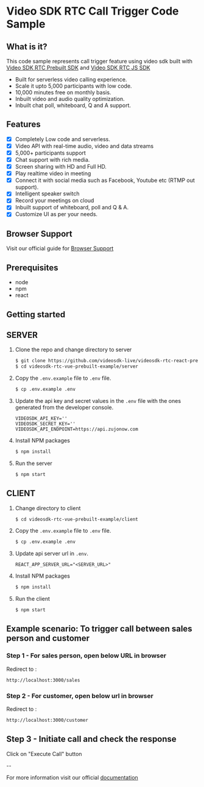 # Video SDK RTC Call Trigger Code Sample

## What is it?

This code sample represents call trigger feature using video sdk built with [Video SDK RTC Prebuilt SDK](https://docs.videosdk.live/docs/realtime-communication/sdk-reference/prebuilt-sdk-js/setup) and [Video SDK RTC JS SDK](https://docs.videosdk.live/docs/realtime-communication/sdk-reference/javascript-sdk/setup)

- Built for serverless video calling experience.
- Scale it upto 5,000 participants with low code.
- 10,000 minutes free on monthly basis.
- Inbuilt video and audio quality optimization.
- Inbuilt chat poll, whiteboard, Q and A support.

## Features

- [x] Completely Low code and serverless.
- [x] Video API with real-time audio, video and data streams
- [x] 5,000+ participants support
- [x] Chat support with rich media.
- [x] Screen sharing with HD and Full HD.
- [x] Play realtime video in meeting
- [x] Connect it with social media such as Facebook, Youtube etc (RTMP out support).
- [x] Intelligent speaker switch
- [x] Record your meetings on cloud
- [x] Inbuilt support of whiteboard, poll and Q & A.
- [x] Customize UI as per your needs.

## Browser Support

Visit our official guide for [Browser Support](https://docs.videosdk.live/docs/realtime-communication/see-also/device-browser-support)

## Prerequisites

- node
- npm
- react

## Getting started

## SERVER

1. Clone the repo and change directory to server

   ```sh
   $ git clone https://github.com/videosdk-live/videosdk-rtc-react-prebuilt-call-trigger-example.git
   $ cd videosdk-rtc-vue-prebuilt-example/server
   ```

2. Copy the `.env.example` file to `.env` file.

   ```sh
   $ cp .env.example .env
   ```

3. Update the api key and secret values in the `.env` file with the ones generated from the developer console.

   ```
   VIDEOSDK_API_KEY=''
   VIDEOSDK_SECRET_KEY=''
   VIDEOSDK_API_ENDPOINT=https://api.zujonow.com
   ```

4. Install NPM packages

   ```sh
   $ npm install
   ```

5. Run the server

   ```sh
   $ npm start
   ```

## CLIENT

1. Change directory to client

   ```sh
   $ cd videosdk-rtc-vue-prebuilt-example/client
   ```

2. Copy the `.env.example` file to `.env` file.

   ```sh
   $ cp .env.example .env
   ```

3. Update api server url in `.env`.

   ```
   REACT_APP_SERVER_URL="<SERVER_URL>"
   ```

4. Install NPM packages

   ```sh
   $ npm install
   ```

5. Run the client

   ```sh
   $ npm start
   ```

## Example scenario: To trigger call between sales person and customer

### Step 1 - For sales person, open below URL in browser

Redirect to :

```sh
http://localhost:3000/sales
```

### Step 2 - For customer, open below url in browser

Redirect to :

```sh
http://localhost:3000/customer
```

## Step 3 - Initiate call and check the response

Click on "Execute Call" button

--

For more information visit our official [documentation](https://docs.videosdk.live/docs/realtime-communication/intro)
